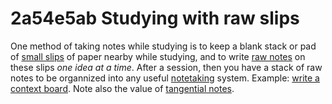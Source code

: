 # 2a54e5ab Studying with raw slips

One method of taking notes while studying is to keep a blank stack or pad
of [small slips](8ea67041_slip_note.md) of paper nearby while studying, and to write [raw notes](5e23e25b_raw_notes.md) on these
slips _one idea at a time_. After a session, then you have a stack of raw notes to be
organnized into any useful [notetaking](1ec8f6a4_notetaking.md) system. Example: [write a context board](896bb83f_raw_notes_to_context_board.md). Note also the value of
[tangential notes](9d04737b_tangential_notes.md).